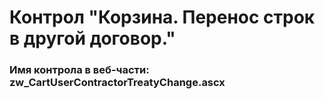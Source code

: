 ﻿---
description: 2.4.10.1
---
# Контрол "Корзина. Перенос строк в другой договор."
### Имя контрола в веб-части: zw_CartUserContractorTreatyChange.ascx

